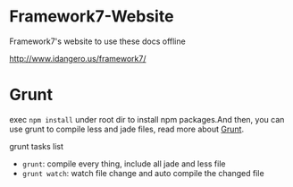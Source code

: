 Framework7-Website
==================
Framework7's website to use these docs offline

http://www.idangero.us/framework7/

# Grunt

exec `npm install` under root dir to install npm packages.And then, you can use grunt to compile less and jade files, read more about [Grunt](http://gruntjs.com/).

grunt tasks list

- `grunt`: compile every thing, include all jade and less file
- `grunt watch`: watch file change and auto compile the changed file
